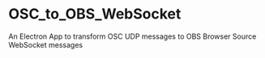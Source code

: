 # OSC_to_OBS_WebSocket
An Electron App to transform OSC UDP messages to OBS Browser Source WebSocket messages
